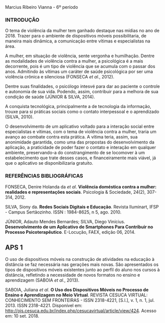 Marcius Ribeiro Vianna - 6º período

### INTRODUÇÃO

O tema de violência da mulher tem ganhado destaque nas mídias no ano de 2018. Trazer para o ambiente de dispositivos móveis possibilitaria, de maneira mais dinâmica, a comunicação entre vítimas e especialistas na área.

A mulher, em situação de violência, sente vergonha e humilhação. Dentre as modalidades de violência contra a mulher, a psicológica é a mais decorrente, pois é um tipo de violência que se acumula com o passar dos anos. Admitindo às vítimas um caráter de saúde psicológica por ser uma violência crônica e silenciosa (FONSECA *et al*., 2012).

Dentre suas finalidades, o psicólogo intesvé para dar ao paciente o controle e autonomia de sua vida. Podendo, assim, contribuir para a melhora de sua condição de saúde (JÚNIOR & SILVA, 2014).

A conquista tecnológica, principalmente a de tecnologia da informação, trouxe para si práticas sociais como o contato interpessoal e o aprendizado (SILVA, 2010).

O desenvolvimento de um aplicativo voltado para a interação social entre especialistas e vítimas, com o tema de violência contra a mulher, traria um avanço ao combate contra esta prática. A vítima teria, assim, sua anonimidade garantida, como uma das propostas do desenvolvimento da aplicação, a praticidade de poder fazer o contato e interação em qualquer ambiente, preservando-a do constrangimento de se locomover à um estabelecimento que trate desses casos, e financeiramente mais viável, já que o aplicativo se disponibilizaria gratuito.
  
  
### REFERÊNCIAS BIBLIOGRÁFICAS

FONSECA, Denire Holanda da *et al*. **Violência doméstica contra a mulher: realidades e representações sociais**. Psicologia & Sociedade, 24(2), 307-314, 2012.

SILVA, Siony da. **Redes Sociais Digitais e Educação**. Revista Iluminart, IFSP - Campus Sertãozinho. ISSN : 1984-8625, n 5, ago. 2010.

JÚNIOR, Adauto Mendes Bernardes; SILVA, Diego Vinícius. **Desenvolvimento de um Aplicativo de Smartphones Para Contribuir no Processo Psicoterapêutico**. E-Locução, FAEX, edição 06, 2014.



## APS 1
O uso de dispositivos móveis na construção de atividades na educação à distância se faz necessária nas gerações mais novas. São apresentados os tipos de dispositivos móveis existentes junto ao perfil do aluno nos cursos à distância, refletindo a necessidade de novos formatos no ensino e aprendizagem (SABOIA *et al*., 2013).

SABOIA, Juliana *et al*. **O Uso dos Dispositivos Móveis no Processo de Ensino e Aprendizagem no Meio Virtual**. REVISTA CESUCA VIRTUAL: CONHECIMENTO SEM FRONTEIRAS - ISSN 2318-4221, [S.l.], v. 1, n. 1, jul. 2013. ISSN 2318-4221. Disponível em: <http://ojs.cesuca.edu.br/index.php/cesucavirtual/article/view/424>. Acesso em: 10 set. 2018.
